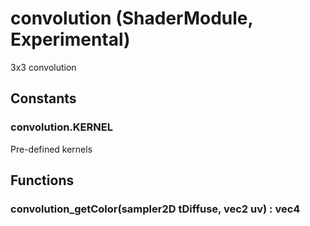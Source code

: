 # convolution (ShaderModule, Experimental)

3x3 convolution

## Constants

### convolution.KERNEL

Pre-defined kernels


## Functions

### convolution_getColor(sampler2D tDiffuse, vec2 uv) : vec4

